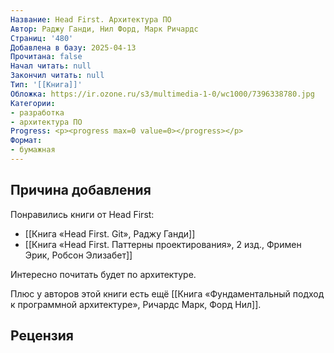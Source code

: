 ```yaml
---
Название: Head First. Архитектура ПО
Автор: Раджу Ганди, Нил Форд, Марк Ричардс
Страниц: '480'
Добавлена в базу: 2025-04-13
Прочитана: false
Начал читать: null
Закончил читать: null
Тип: '[[Книга]]'
Обложка: https://ir.ozone.ru/s3/multimedia-1-0/wc1000/7396338780.jpg
Категории:
- разработка
- архитектура ПО
Progress: <p><progress max=0 value=0></progress></p>
Формат:
- бумажная
---
```

## Причина добавления

Понравились книги от Head First:

- [[Книга «Head First. Git», Раджу Ганди]]
- [[Книга «Head First. Паттерны проектирования», 2 изд., Фримен Эрик, Робсон Элизабет]]

Интересно почитать будет по архитектуре.

Плюс у авторов этой книги есть ещё [[Книга «Фундаментальный подход к программной архитектуре», Ричардс Марк, Форд Нил]].

## Рецензия
